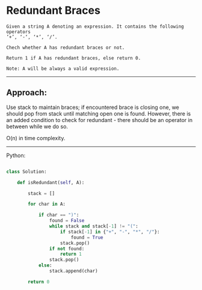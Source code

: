 # Redundant Braces

    Given a string A denoting an expression. It contains the following operators
    ’+’, ‘-‘, ‘*’, ‘/’.

    Chech whether A has redundant braces or not.

    Return 1 if A has redundant braces, else return 0.

    Note: A will be always a valid expression.

---

## Approach:

Use stack to maintain braces; if encountered brace is closing one, we should
pop from stack until matching open one is found. However, there is an added
condition to check for redundant - there should be an operator in between while
we do so.

O(n) in time complexity.

---

Python:

```python

class Solution:

    def isRedundant(self, A):

        stack = []

        for char in A:

            if char == ")":
                found = False
                while stack and stack[-1] != "(":
                    if stack[-1] in {"+", "-", "*", "/"}:
                        found = True
                    stack.pop()
                if not found:
                    return 1
                stack.pop()
            else:
                stack.append(char)

        return 0
```
